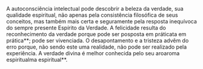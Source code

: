 ﻿A autoconsciência intelectual pode descobrir a beleza da verdade, sua qualidade espiritual, não apenas pela consistência filosófica de seus conceitos, mas também mais certa e seguramente pela resposta inequívoca do sempre presente Espírito da Verdade. A felicidade resulta do reconhecimento da verdade porque pode ser posposta em práticata em prática**; pode ser vivenciada. O desapontamento e a tristeza advêm do erro porque, não sendo este uma realidade, não pode ser realizado pela experiência. A verdade divina é melhor conhecida pelo seu aroaroma espiritualma espiritual**.